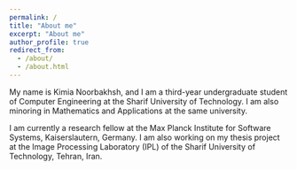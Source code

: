 ```yaml
---
permalink: /
title: "About me"
excerpt: "About me"
author_profile: true
redirect_from: 
  - /about/
  - /about.html
---
```


My name is Kimia Noorbakhsh, and I am a third-year undergraduate student of Computer Engineering at the Sharif University of Technology. I am also minoring in Mathematics and Applications at the same university. 

I am currently a research fellow at the Max Planck Institute for Software Systems, Kaiserslautern, Germany. I am also working on my thesis project at the Image Processing Laboratory (IPL) of the Sharif University of Technology, Tehran, Iran. 